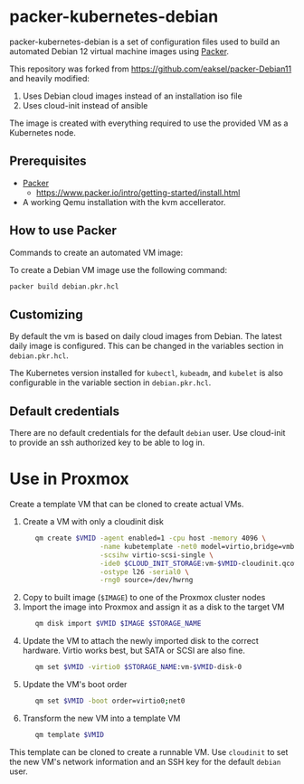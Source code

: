 # packer-kubernetes-debian

packer-kubernetes-debian is a set of configuration files used to build an automated Debian 12 virtual machine images using [Packer](https://www.packer.io/).

This repository was forked from https://github.com/eaksel/packer-Debian11 and heavily modified:
1. Uses Debian cloud images instead of an installation iso file
1. Uses cloud-init instead of ansible

The image is created with everything required to use the provided VM as a Kubernetes node. 

## Prerequisites

* [Packer](https://www.packer.io/downloads.html)
  * <https://www.packer.io/intro/getting-started/install.html>
* A working Qemu installation with the kvm accellerator.

## How to use Packer

Commands to create an automated VM image:

To create a Debian VM image use the following command:

```bash
packer build debian.pkr.hcl
```

## Customizing

By default the vm is based on daily cloud images from Debian. The latest daily image is configured. This can be changed in the variables section in `debian.pkr.hcl`.

The Kubernetes version installed for `kubectl`, `kubeadm`, and `kubelet` is also configurable in the variable section in `debian.pkr.hcl`.


## Default credentials

There are no default credentials for the default `debian` user. Use cloud-init to provide an ssh authorized key to be able to log in.

# Use in Proxmox

Create a template VM that can be cloned to create actual VMs.

1. Create a VM with only a cloudinit disk
   ```bash
      qm create $VMID -agent enabled=1 -cpu host -memory 4096 \
                      -name kubetemplate -net0 model=virtio,bridge=vmbr0 \
                      -scsihw virtio-scsi-single \
                      -ide0 $CLOUD_INIT_STORAGE:vm-$VMID-cloudinit.qcow2,media=cdrom \
                      -ostype l26 -serial0 \
                      -rng0 source=/dev/hwrng
   ```
1. Copy to built image (`$IMAGE`) to one of the Proxmox cluster nodes
1. Import the image into Proxmox and assign it as a disk to the target VM
   ```bash
      qm disk import $VMID $IMAGE $STORAGE_NAME
   ```
1. Update the VM to attach the newly imported disk to the correct hardware. Virtio works best, but SATA or SCSI are also fine.
   ```bash
      qm set $VMID -virtio0 $STORAGE_NAME:vm-$VMID-disk-0
   ```
1. Update the VM's boot order
   ```bash
      qm set $VMID -boot order=virtio0;net0
   ```
1. Transform the new VM into a template VM
   ```bash
      qm template $VMID
   ```

This template can be cloned to create a runnable VM. Use `cloudinit` to set the new VM's network information and an SSH key for the default `debian` user.
